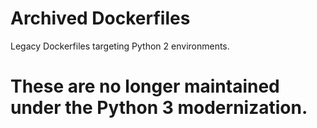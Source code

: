 # Archived Dockerfiles

Legacy Dockerfiles targeting Python 2 environments.
# These are no longer maintained under the Python 3 modernization.